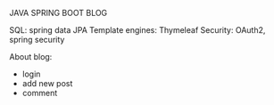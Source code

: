 JAVA SPRING BOOT BLOG

SQL: spring data JPA
Template engines: Thymeleaf
Security: OAuth2, spring security

About blog:
- login
- add new post
- comment
